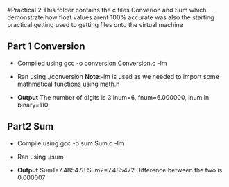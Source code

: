 #Practical 2
This folder contains the c files Converion and Sum which demonstrate how float values arent 100%
accurate was also the starting practical getting used to getting files onto the virtual machine

## Part 1 Conversion
* Compiled using
gcc -o conversion Conversion.c -lm

* Ran using
./conversion
__Note__:-lm is used as we needed to import some mathmatical functions using math.h

* __Output__
The number of digits is 3
inum=6,  fnum=6.000000, inum in binary=110

## Part2 Sum
* Compile using
gcc -o sum Sum.c -lm

* Ran using
./sum

* __Output__
Sum1=7.485478
Sum2=7.485472
Difference between the two is 0.000007

